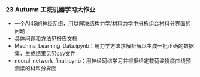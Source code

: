 ### 23 Autumn 工院机器学习大作业
- 一个AI4S的神经网络，用以解决结构力学/材料力学中分析组合材料分界面的问题
- 具体问题和方法见报告文档
- Mechina_Learning_Data.ipynb：用力学方法求解析解以生成一批正确的数据集，生成结果见另csv文件
- neural_network_final.ipynb：用神经网络学习并根据给定载荷梁挠度曲线预测梁的材料分界面
